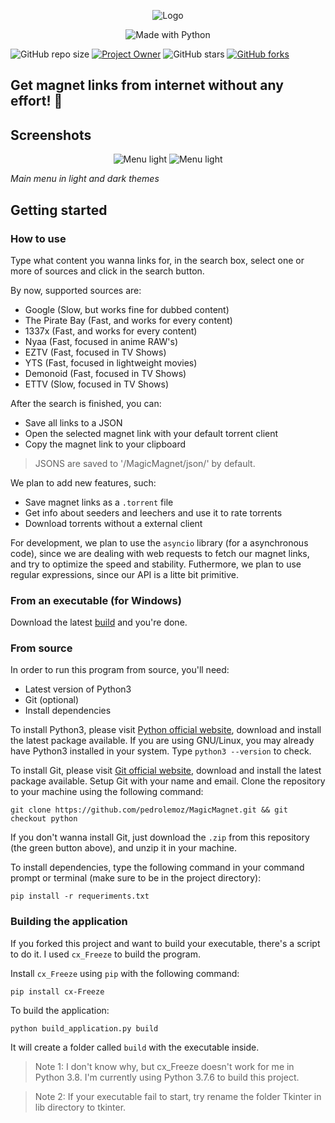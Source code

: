 
<p align="center">
  <img src="https://github.com/pedrolemoz/MagicMagnet/raw/python/assets/logo_256x256.png" alt="Logo"/>

<p align="center">
  <img src="http://ForTheBadge.com/images/badges/made-with-python.svg" alt="Made with Python"/>


![GitHub repo size](https://img.shields.io/github/repo-size/pedrolemoz/MagicMagnet?color=red)
[![Project Owner](https://img.shields.io/badge/owner-Pedro%20Lemos-orange)](https://github.com/pedrolemoz/)
![GitHub stars](https://img.shields.io/github/stars/pedrolemoz/MagicMagnet?style=social)
[![GitHub forks](https://img.shields.io/github/forks/pedrolemoz/MagicMagnet?style=social)](https://github.com/pedrolemoz/MagicMagnet/fork)

## Get magnet links from internet without any effort! 🧲

## Screenshots

<p align="center">
  <img src="https://github.com/pedrolemoz/MagicMagnet/raw/python/assets/screenshot_main_menu_light.png" alt="Menu light"/>
  <img src="https://github.com/pedrolemoz/MagicMagnet/raw/python/assets/screenshot_main_menu_dark.png" alt="Menu light"/>
  
*Main menu in light and dark themes*

## Getting started

### How to use

Type what content you wanna links for, in the search box, select one or more of sources and click in the search button.

By now, supported sources are:

* Google (Slow, but works fine for dubbed content)
* The Pirate Bay (Fast, and works for every content)
* 1337x (Fast, and works for every content)
* Nyaa (Fast, focused in anime RAW's)
* EZTV (Fast, focused in TV Shows)
* YTS (Fast, focused in lightweight movies)
* Demonoid (Fast, focused in TV Shows)
* ETTV (Slow, focused in TV Shows)

After the search is finished, you can:

* Save all links to a JSON
* Open the selected magnet link with your default torrent client
* Copy the magnet link to your clipboard

> JSONS are saved to '/MagicMagnet/json/' by default.

We plan to add new features, such:

* Save magnet links as a ```.torrent``` file
* Get info about seeders and leechers and use it to rate torrents
* Download torrents without a external client

For development, we plan to use the ```asyncio``` library (for a asynchronous code), since we are dealing with web requests to fetch our magnet links, and try to optimize the speed and stability. Futhermore, we plan to use regular expressions, since our API is a litte bit primitive.

### From an executable (for Windows)

Download the latest [build](https://github.com/pedrolemoz/MagicMagnet/tree/python/build) and you're done.

### From source

In order to run this program from source, you'll need:

* Latest version of Python3
* Git (optional)
* Install dependencies

To install Python3, please visit [Python official website](https://www.python.org/downloads/), download and install the latest package available. If you are using GNU/Linux, you may already have Python3 installed in your system. Type ```python3 --version``` to check.

To install Git, please visit [Git official website](https://git-scm.com/downloads), download and install the latest package available. Setup Git with your name and email. Clone the repository to your machine using the following command:

``` 
git clone https://github.com/pedrolemoz/MagicMagnet.git && git checkout python
```

If you don't wanna install Git, just download the ```.zip``` from this repository (the green button above), and unzip it in your machine.

To install dependencies, type the following command in your command prompt or terminal (make sure to be in the project directory):

```
pip install -r requeriments.txt
```

### Building the application

If you forked this project and want to build your executable, there's a script to do it. I used ```cx_Freeze``` to build the program.

Install ```cx_Freeze``` using ```pip``` with the following command:

```
pip install cx-Freeze
```

To build the application:

```
python build_application.py build
```

It will create a folder called ```build``` with the executable inside.

> Note 1: I don't know why, but cx_Freeze doesn't work for me in Python 3.8. I'm currently using Python 3.7.6 to build this project.

> Note 2: If your executable fail to start, try rename the folder Tkinter in lib directory to tkinter.

